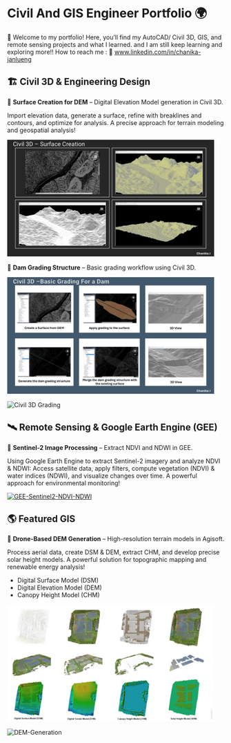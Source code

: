 # Civil And GIS Engineer Portfolio 🌍  

👋 Welcome to my portfolio! Here, you’ll find my AutoCAD/ Civil 3D, GIS, and remote sensing projects and what I learned. and I am still keep learning and exploring more!!
   How to reach me : 🔗 www.linkedin.com/in/chanika-janlueng


## 🏗️ Civil 3D & Engineering Design  
🔹 **Surface Creation for DEM** – Digital Elevation Model generation in Civil 3D.  

Import elevation data, generate a surface, refine with breaklines and contours, and optimize for analysis. 
A precise approach for terrain modeling and geospatial analysis!

<img src="https://github.com/ChanikaJan/CJ_Civil-Gis-Portfolio/blob/main/01_Surfce_3D.jpg?raw=true" width="480">


🔹 **Dam Grading Structure** – Basic grading workflow using Civil 3D. 

<img src="https://github.com/ChanikaJan/CJ_Civil-Gis-Portfolio/blob/main/02_Surfce_3D.jpg?raw=true" width="480">

![Civil 3D Grading](https://media0.giphy.com/media/v1.Y2lkPTc5MGI3NjExdmF2amRzc3ltaDVteDk0Nm9rZGNzcnVzeGk3aWx2b2psMjBqMWt5YyZlcD12MV9pbnRlcm5hbF9naWZfYnlfaWQmY3Q9Zw/roWKfQ1evatZ3rm8Ko/giphy.gif)




## 🛰️ Remote Sensing & Google Earth Engine (GEE) 

🔹 **Sentinel-2 Image Processing** – Extract NDVI and NDWI in GEE.  

Using Google Earth Engine to extract Sentinel-2 imagery and analyze NDVI & NDWI: 
Access satellite data, apply filters, compute vegetation (NDVI) & water indices (NDWI), 
and visualize changes over time. A powerful approach for environmental monitoring!

[![GEE-Sentinel2-NDVI-NDWI](https://media1.giphy.com/media/v1.Y2lkPTc5MGI3NjExZ3RueXhjeXVhZDhuc3gwb2NhYnlkaTMwdWo2cmpxM3Q4Z2NiMGVyayZlcD12MV9pbnRlcm5hbF9naWZfYnlfaWQmY3Q9Zw/fsLmd3L0L9mfbLeewO/giphy.gif)](https://CJ_GEE01.com)



## 🌎 Featured GIS 

🔹 **Drone-Based DEM Generation** – High-resolution terrain models in Agisoft.  

Process aerial data, create DSM & DEM, extract CHM, 
and develop precise solar height models. A powerful solution for topographic mapping and renewable energy analysis!
- Digital Surface Model (DSM) 
- Digital Elevation Model (DEM)
- Canopy Height Model (CHM) 
<img src="https://github.com/ChanikaJan/CJ_Civil-Gis-Portfolio/blob/main/AgisoftOutput.jpg?raw=true" width="480">

![DEM-Generation](https://media3.giphy.com/media/v1.Y2lkPTc5MGI3NjExcWg2c3IxcXg4cW1tNnloeHl3YWdsdWR0czJmODRldjQ5YmppajZ3MSZlcD12MV9pbnRlcm5hbF9naWZfYnlfaWQmY3Q9Zw/XGaI7BrcBm1jjSrsWD/giphy.gif)



